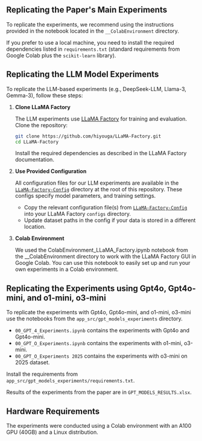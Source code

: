 ## Replicating the Paper's Main Experiments

To replicate the experiments, we recommend using the instructions provided in the notebook located in the `__ColabEnvironment` directory.

If you prefer to use a local machine, you need to install the required dependencies listed in `requirements.txt` (standard requirements from Google Colab plus the `scikit-learn` library).

## Replicating the LLM Model Experiments

To replicate the LLM-based experiments (e.g., DeepSeek-LLM, Llama-3, Gemma-3), follow these steps:

1. **Clone LLaMA Factory**

   The LLM experiments use [LLaMA Factory](https://github.com/hiyouga/LLaMA-Factory) for training and evaluation. Clone the repository:

   ```sh
   git clone https://github.com/hiyouga/LLaMA-Factory.git
   cd LLaMA-Factory
   ```

   Install the required dependencies as described in the LLaMA Factory documentation.

2. **Use Provided Configuration**

   All configuration files for our LLM experiments are available in the [`LLaMA-Factory-Config`](../LLaMA-Factory-Config) directory at the root of this repository. These configs specify model parameters, and training settings.

   - Copy the relevant configuration file(s) from [`LLaMA-Factory-Config`](../LLaMA-Factory-Config) into your LLaMA Factory `configs` directory.
   - Update dataset paths in the config if your data is stored in a different location.

3. **Colab Environment**

    We used the ColabEnvironment_LLaMA_Factory.ipynb notebook from the __ColabEnvironment directory to work with the LLaMA Factory GUI in Google Colab. You can use this notebook to easily set up and run your own experiments in a Colab environment.

## Replicating the Experiments using Gpt4o, Gpt4o-mini, and o1-mini, o3-mini

To replicate the experiments with Gpt4o, Gpt4o-mini, and o1-mini, o3-mini use the notebooks from the `app_src/gpt_models_experiments` directory.

- `00_GPT_4_Experiments.ipynb` contains the experiments with Gpt4o and Gpt4o-mini.
- `00_GPT_O_Experiments.ipynb` contains the experiments with o1-mini, o3-mini.
- `00_GPT_O_Experiments 2025` contains the experiments with o3-mini on 2025 dataset.

Install the requirements from `app_src/gpt_models_experiments/requirements.txt`.

Results of the experiments from the paper are in `GPT_MODELS_RESULTS.xlsx`.

## Hardware Requirements

The experiments were conducted using a Colab environment with an A100 GPU (40GB) and a Linux distribution.

